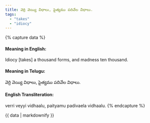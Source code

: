 ```yaml
---
title: వెర్రి వెయ్యి విధాలు, పైత్యము పదివేల విధాలు.
tags:
  - "takes"
  - "idiocy"
---
```


{% capture data %}
#### Meaning in English:
Idiocy [takes] a thousand forms, and madness ten thousand.

#### Meaning in Telugu:
వెర్రి వెయ్యి విధాలు, పైత్యము పదివేల విధాలు.

#### English Transliteration:
verri veyyi vidhaalu, paityamu padivaela vidhaalu.
{% endcapture %}

<div class="notice">{{ data | markdownify }}</div>

